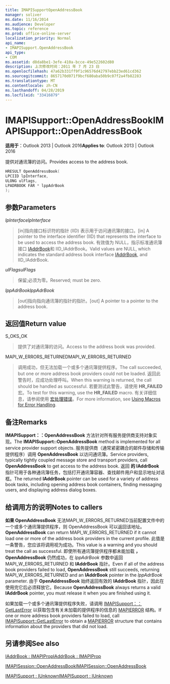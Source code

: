 ```yaml
---
title: IMAPISupportOpenAddressBook
manager: soliver
ms.date: 11/16/2014
ms.audience: Developer
ms.topic: reference
ms.prod: office-online-server
localization_priority: Normal
api_name:
- IMAPISupport.OpenAddressBook
api_type:
- COM
ms.assetid: d8da8be1-3efe-410a-bcce-49e522602d80
description: 上次修改时间：2011 年 7 月 23 日
ms.openlocfilehash: 47a62b331ff9f1c96576d42797ebb23ed61cd362
ms.sourcegitcommit: 8657170d071f9bcf680aba50b9c07f2a4fb82283
ms.translationtype: MT
ms.contentlocale: zh-CN
ms.lasthandoff: 04/28/2019
ms.locfileid: "33416879"
---
```

# <a name="imapisupportopenaddressbook"></a><span data-ttu-id="900d0-103">IMAPISupport::OpenAddressBook</span><span class="sxs-lookup"><span data-stu-id="900d0-103">IMAPISupport::OpenAddressBook</span></span>

  
  
<span data-ttu-id="900d0-104">**适用于**：Outlook 2013 | Outlook 2016</span><span class="sxs-lookup"><span data-stu-id="900d0-104">**Applies to**: Outlook 2013 | Outlook 2016</span></span> 
  
<span data-ttu-id="900d0-105">提供对通讯簿的访问。</span><span class="sxs-lookup"><span data-stu-id="900d0-105">Provides access to the address book.</span></span>
  
```cpp
HRESULT OpenAddressBook(
LPCIID lpInterface,
ULONG ulFlags,
LPADRBOOK FAR * lppAdrBook
);
```

## <a name="parameters"></a><span data-ttu-id="900d0-106">参数</span><span class="sxs-lookup"><span data-stu-id="900d0-106">Parameters</span></span>

 <span data-ttu-id="900d0-107">_lpInterface_</span><span class="sxs-lookup"><span data-stu-id="900d0-107">_lpInterface_</span></span>
  
> <span data-ttu-id="900d0-108">[in]指向接口标识符的指针 (IID) 表示用于访问通讯簿的接口。</span><span class="sxs-lookup"><span data-stu-id="900d0-108">[in] A pointer to the interface identifier (IID) that represents the interface to be used to access the address book.</span></span> <span data-ttu-id="900d0-109">有效值为 NULL，指示标准通讯簿接口 [IAddrBook](iaddrbookimapiprop.md)和 IID_IAddrBook。</span><span class="sxs-lookup"><span data-stu-id="900d0-109">Valid values are NULL, which indicates the standard address book interface [IAddrBook](iaddrbookimapiprop.md), and IID_IAddrBook.</span></span>
    
 <span data-ttu-id="900d0-110">_ulFlags_</span><span class="sxs-lookup"><span data-stu-id="900d0-110">_ulFlags_</span></span>
  
> <span data-ttu-id="900d0-111">保留;必须为零。</span><span class="sxs-lookup"><span data-stu-id="900d0-111">Reserved; must be zero.</span></span>
    
 <span data-ttu-id="900d0-112">_lppAdrBook_</span><span class="sxs-lookup"><span data-stu-id="900d0-112">_lppAdrBook_</span></span>
  
> <span data-ttu-id="900d0-113">[out]指向指向通讯簿的指针的指针。</span><span class="sxs-lookup"><span data-stu-id="900d0-113">[out] A pointer to a pointer to the address book.</span></span>
    
## <a name="return-value"></a><span data-ttu-id="900d0-114">返回值</span><span class="sxs-lookup"><span data-stu-id="900d0-114">Return value</span></span>

<span data-ttu-id="900d0-115">S_OK</span><span class="sxs-lookup"><span data-stu-id="900d0-115">S_OK</span></span> 
  
> <span data-ttu-id="900d0-116">提供了对通讯簿的访问。</span><span class="sxs-lookup"><span data-stu-id="900d0-116">Access to the address book was provided.</span></span>
    
<span data-ttu-id="900d0-117">MAPI_W_ERRORS_RETURNED</span><span class="sxs-lookup"><span data-stu-id="900d0-117">MAPI_W_ERRORS_RETURNED</span></span> 
  
> <span data-ttu-id="900d0-118">调用成功，但无法加载一个或多个通讯簿提供程序。</span><span class="sxs-lookup"><span data-stu-id="900d0-118">The call succeeded, but one or more address book providers could not be loaded.</span></span> <span data-ttu-id="900d0-119">返回此警告时，应成功处理呼叫。</span><span class="sxs-lookup"><span data-stu-id="900d0-119">When this warning is returned, the call should be handled as successful.</span></span> <span data-ttu-id="900d0-120">若要测试此警告，请使用 **HR_FAILED** 宏。</span><span class="sxs-lookup"><span data-stu-id="900d0-120">To test for this warning, use the **HR_FAILED** macro.</span></span> <span data-ttu-id="900d0-121">有关详细信息，请参阅使用 [宏处理错误](using-macros-for-error-handling.md)。</span><span class="sxs-lookup"><span data-stu-id="900d0-121">For more information, see [Using Macros for Error Handling](using-macros-for-error-handling.md).</span></span>
    
## <a name="remarks"></a><span data-ttu-id="900d0-122">备注</span><span class="sxs-lookup"><span data-stu-id="900d0-122">Remarks</span></span>

<span data-ttu-id="900d0-123">**IMAPISupport：：OpenAddressBook** 方法针对所有服务提供商支持对象实现。</span><span class="sxs-lookup"><span data-stu-id="900d0-123">The **IMAPISupport::OpenAddressBook** method is implemented for all service provider support objects.</span></span> <span data-ttu-id="900d0-124">服务提供商（通常紧密耦合的邮件存储和传输提供程序）调用 **OpenAddressBook** 以访问通讯簿。</span><span class="sxs-lookup"><span data-stu-id="900d0-124">Service providers, typically tightly coupled message store and transport providers, call **OpenAddressBook** to get access to the address book.</span></span> <span data-ttu-id="900d0-125">返回 **的 IAddrBook** 指针可用于各种通讯簿任务，包括打开通讯簿容器、查找邮件用户和显示地址对话框。</span><span class="sxs-lookup"><span data-stu-id="900d0-125">The returned **IAddrBook** pointer can be used for a variety of address book tasks, including opening address book containers, finding messaging users, and displaying address dialog boxes.</span></span> 
  
## <a name="notes-to-callers"></a><span data-ttu-id="900d0-126">给调用方的说明</span><span class="sxs-lookup"><span data-stu-id="900d0-126">Notes to callers</span></span>

 <span data-ttu-id="900d0-127">**如果 OpenAddressBook** 无法MAPI_W_ERRORS_RETURNED当前配置文件中的一个或多个通讯簿提供程序，则 OpenAddressBook 可以返回该地址。</span><span class="sxs-lookup"><span data-stu-id="900d0-127">**OpenAddressBook** can return MAPI_W_ERRORS_RETURNED if it cannot load one or more of the address book providers in the current profile.</span></span> <span data-ttu-id="900d0-128">此值是一条警告，您应该将调用视为成功。</span><span class="sxs-lookup"><span data-stu-id="900d0-128">This value is a warning and you should treat the call as successful.</span></span> <span data-ttu-id="900d0-129">即使所有通讯簿提供程序都未能加载 **，OpenAddressBook** 仍然成功，在 _lppAdrBook_ 参数中返回 MAPI_W_ERRORS_RETURNED 和 **IAddrBook** 指针。</span><span class="sxs-lookup"><span data-stu-id="900d0-129">Even if all of the address book providers failed to load, **OpenAddressBook** still succeeds, returning MAPI_W_ERRORS_RETURNED and an **IAddrBook** pointer in the  _lppAdrBook_ parameter.</span></span> <span data-ttu-id="900d0-130">由于 **OpenAddressBook** 始终返回有效的 **IAddrBook** 指针，因此在使用完它后必须释放它。</span><span class="sxs-lookup"><span data-stu-id="900d0-130">Because **OpenAddressBook** always returns a valid **IAddrBook** pointer, you must release it when you are finished using it.</span></span> 
  
<span data-ttu-id="900d0-131">如果加载一个或多个通讯簿提供程序失败，请调用 [IMAPISupport：：GetLastError](imapisupport-getlasterror.md) 以获取包含有关未加载的提供程序的信息的 [MAPIERROR](mapierror.md) 结构。</span><span class="sxs-lookup"><span data-stu-id="900d0-131">If one or more address book providers failed to load, call [IMAPISupport::GetLastError](imapisupport-getlasterror.md) to obtain a [MAPIERROR](mapierror.md) structure that contains information about the providers that did not load.</span></span> 
  
## <a name="see-also"></a><span data-ttu-id="900d0-132">另请参阅</span><span class="sxs-lookup"><span data-stu-id="900d0-132">See also</span></span>



[<span data-ttu-id="900d0-133">IAddrBook : IMAPIProp</span><span class="sxs-lookup"><span data-stu-id="900d0-133">IAddrBook : IMAPIProp</span></span>](iaddrbookimapiprop.md)
  
[<span data-ttu-id="900d0-134">IMAPISession::OpenAddressBook</span><span class="sxs-lookup"><span data-stu-id="900d0-134">IMAPISession::OpenAddressBook</span></span>](imapisession-openaddressbook.md)
  
[<span data-ttu-id="900d0-135">IMAPISupport : IUnknown</span><span class="sxs-lookup"><span data-stu-id="900d0-135">IMAPISupport : IUnknown</span></span>](imapisupportiunknown.md)

